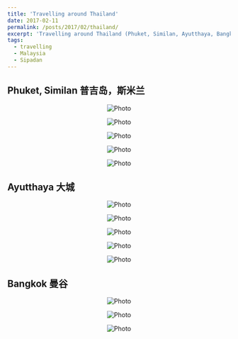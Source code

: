 ```yaml
---
title: 'Travelling around Thailand'
date: 2017-02-11
permalink: /posts/2017/02/thailand/
excerpt: 'Travelling around Thailand (Phuket, Similan, Ayutthaya, Bangkok). <img src="https://haotang1995.github.io/files/THAILAND_5.JPG?raw=true" alt="Photo"/> '
tags:
  - travelling
  - Malaysia
  - Sipadan
---
```



## Phuket, Similan 普吉岛，斯米兰
<p align="center">
  <img src="https://haotang1995.github.io/files/THAILAND_1.JPG?raw=true" alt="Photo"/> 
</p>
<p align="center">
  <img src="https://haotang1995.github.io/files/THAILAND_2.JPG?raw=true" alt="Photo"/> 
</p>
<p align="center">
  <img src="https://haotang1995.github.io/files/THAILAND_7.JPG?raw=true" alt="Photo"/> 
</p>
<p align="center">
  <img src="https://haotang1995.github.io/files/THAILAND_8.JPG?raw=true" alt="Photo"/> 
</p>
<p align="center">
  <img src="https://haotang1995.github.io/files/THAILAND_5.JPG?raw=true" alt="Photo"/> 
</p>

## Ayutthaya 大城

<p align="center">
  <img src="https://haotang1995.github.io/files/THAILAND_9.jpg?raw=true" alt="Photo"/> 
</p>
<p align="center">
  <img src="https://haotang1995.github.io/files/THAILAND_10.jpg?raw=true" alt="Photo"/> 
</p>
<p align="center">
  <img src="https://haotang1995.github.io/files/THAILAND_12.jpg?raw=true" alt="Photo"/> 
</p>
<p align="center">
  <img src="https://haotang1995.github.io/files/THAILAND_17.JPG?raw=true" alt="Photo"/> 
</p>
<p align="center">
  <img src="https://haotang1995.github.io/files/THAILAND_16.JPG?raw=true" alt="Photo"/> 
</p>

## Bangkok 曼谷

<p align="center">
  <img src="https://haotang1995.github.io/files/THAILAND_14.JPG?raw=true" alt="Photo"/> 
</p>
<p align="center">
  <img src="https://haotang1995.github.io/files/THAILAND_19.JPG?raw=true" alt="Photo"/> 
</p>
<p align="center">
  <img src="https://haotang1995.github.io/files/THAILAND_15.JPG?raw=true" alt="Photo"/> 
</p>
